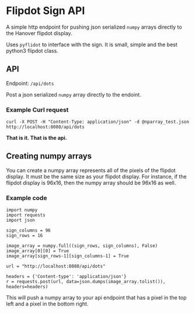 # Flipdot Sign API

A simple http endpoint for pushing json serialized `numpy` arrays directly to the Hanover flipdot display. 

Uses `pyflidot` to interface with the sign. It is small, simple and the best python3 flipdot class.

## API

Endpoint: `/api/dots`

Post a json serialized `numpy` array directly to the endoint.

### Example Curl request

    curl -X POST -H "Content-Type: application/json" -d @nparray_test.json http://localhost:8080/api/dots


**That is it. That is the api.**


## Creating numpy arrays

You can create a numpy array represents all of the pixels of the flipdot display. It must be the same size as your flipdot display. For instance, if the flipdot display is 96x16, then the numpy array should be 96x16 as well. 

### Example code

    import numpy
    import requests
    import json

    sign_columns = 96
    sign_rows = 16

    image_array = numpy.full((sign_rows, sign_columns), False)
    image_array[0][0] = True
    image_array[sign_rows-1][sign_columns-1] = True

    url = "http://localhost:8080/api/dots"

    headers = {'Content-type': 'application/json'}
    r = requests.post(url, data=json.dumps(image_array.tolist()), headers=headers)

This will push a numpy array to your api endpoint that has a pixel in the top left and a pixel in the bottom right.




